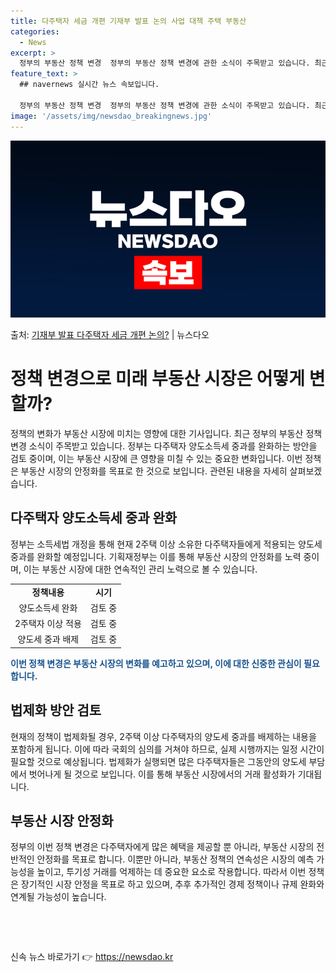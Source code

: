 ```yaml
---
title: 다주택자 세금 개편 기재부 발표 논의 사업 대책 주택 부동산
categories:
  - News
excerpt: >
  정부의 부동산 정책 변경  정부의 부동산 정책 변경에 관한 소식이 주목받고 있습니다. 최근 정부는 다주택자 …
feature_text: >
  ## navernews 실시간 뉴스 속보입니다.

  정부의 부동산 정책 변경  정부의 부동산 정책 변경에 관한 소식이 주목받고 있습니다. 최근 정부는 다주택자 …
image: '/assets/img/newsdao_breakingnews.jpg'
---
```


![뉴스다오 속보](/assets/img/newsdao_breakingnews.jpg)

<p>출처: <a href="https://newsdao.kr/4043" rel="dofollow">기재부 발표 다주택자 세금 개편 논의?</a> | 뉴스다오</p>

<h1>정책 변경으로 미래 부동산 시장은 어떻게 변할까?</h1>
<p data-ke-size="size16">정책의 변화가 부동산 시장에 미치는 영향에 대한 기사입니다. 최근 정부의 부동산 정책 변경 소식이 주목받고 있습니다. 정부는 다주택자 양도소득세 중과를 완화하는 방안을 검토 중이며, 이는 부동산 시장에 큰 영향을 미칠 수 있는 중요한 변화입니다. 이번 정책은 부동산 시장의 안정화를 목표로 한 것으로 보입니다. 관련된 내용을 자세히 살펴보겠습니다.</p>

<h2>다주택자 양도소득세 중과 완화</h2>
<p data-ke-size="size16">정부는 소득세법 개정을 통해 현재 2주택 이상 소유한 다주택자들에게 적용되는 양도세 중과를 완화할 예정입니다. 기획재정부는 이를 통해 부동산 시장의 안정화를 노력 중이며, 이는 부동산 시장에 대한 연속적인 관리 노력으로 볼 수 있습니다.</p>

<table>
	<tr>
		<td style="text-align: center; height: 17px;"><b>정책내용</b></td>
		<td style="text-align: center; height: 17px;"><b>시기</b></td>
	</tr>
	<tr>
		<td style="text-align: center; height: 17px;">양도소득세 완화</td>
		<td style="text-align: center; height: 17px;">검토 중</td>
	</tr>
	<tr>
		<td style="text-align: center; height: 17px;">2주택자 이상 적용</td>
		<td style="text-align: center; height: 17px;">검토 중</td>
	</tr>
	<tr>
		<td style="text-align: center; height: 17px;">양도세 중과 배제</td>
		<td style="text-align: center; height: 17px;">검토 중</td>
	</tr>
</table>

<b><span style="color: #1a5490;">이번 정책 변경은 부동산 시장의 변화를 예고하고 있으며, 이에 대한 신중한 관심이 필요합니다.</span></b>

<h2>법제화 방안 검토</h2>
<p data-ke-size="size16">현재의 정책이 법제화될 경우, 2주택 이상 다주택자의 양도세 중과를 배제하는 내용을 포함하게 됩니다. 이에 따라 국회의 심의를 거쳐야 하므로, 실제 시행까지는 일정 시간이 필요할 것으로 예상됩니다. 법제화가 실행되면 많은 다주택자들은 그동안의 양도세 부담에서 벗어나게 될 것으로 보입니다. 이를 통해 부동산 시장에서의 거래 활성화가 기대됩니다.</p>

<h2>부동산 시장 안정화</h2>
<p data-ke-size="size16">정부의 이번 정책 변경은 다주택자에게 많은 혜택을 제공할 뿐 아니라, 부동산 시장의 전반적인 안정화를 목표로 합니다. 이뿐만 아니라, 부동산 정책의 연속성은 시장의 예측 가능성을 높이고, 투기성 거래를 억제하는 데 중요한 요소로 작용합니다. 따라서 이번 정책은 장기적인 시장 안정을 목표로 하고 있으며, 추후 추가적인 경제 정책이나 규제 완화와 연계될 가능성이 높습니다.</p>

<p data-ke-size="size16">&nbsp;</p>
<p data-ke-size="size16">&nbsp;</p> 

신속 뉴스 바로가기 👉 <a href="https://newsdao.kr" rel="dofollow">https://newsdao.kr</a>


